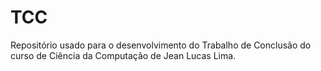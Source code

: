 TCC
===

Repositório usado para o desenvolvimento do Trabalho de Conclusão do curso de Ciência da Computação de Jean Lucas Lima.
